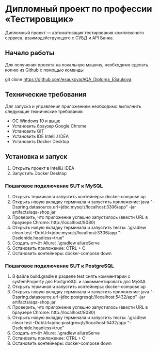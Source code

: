 # Дипломный проект по профессии «Тестировщик»

Дипломный проект — автоматизация тестирования комплексного сервиса, взаимодействующего с СУБД и API Банка.

## Начало работы

Для получения проекта на локальную машину, необходимо сделать копию из Github с помощью команды

git clone https://github.com/esaukova/AQA_Diploma_ESaukova

## Технические требования

Для запуска и управления приложением необходимо выполнить следующие технические требования:

- ОС Windows 10 и выше
- Установить браузер Google Chrome
- Установить GIT
- Установить IDE IntelliJ IDEA 
- Установить Docker Desktop

## Установка и запуск

1. Открыть проект в IntelliJ IDEA
2. Запустить Docker Desktop

### Пошаговое подключение SUT к MySQL

1. Открыть терминал и запустить контейнеры: docker-compose up 
2. Открыть новую вкладку терминала и запустить приложение: java "-Dspring.datasource.url=jdbc:mysql://localhost:3306/app" -jar artifacts/aqa-shop.jar
3. Проверить, что приложение успешно запустилось (ввести URL в браузере Сhrome: http://localhost/8080)
4. Открыть новую вкладку терминала и запустить тесты: .\gradlew clean test -DdbUrl=jdbc:mysql://localhost:3306/app "-Dselenide.headless=true"
5. Создать отчёт Allure: .\gradlew allureServe
6. Остановить приложение: CTRL + C
7. Остановить контейнеры: docker-compose down

### Пошаговое подключение SUT к PostgreSQL

1. В файле build.gradle в разделе test  снять комментарии с systemProperty для PostgreSQL и закомментировать для MySQL
2. Открыть терминал и запустить контейнеры: docker-compose up 
3. Открыть новую вкладку терминала и запустить приложение: java "-Dspring.datasource.url=jdbc:postgresql://localhost:5432/app" -jar artifacts/aqa-shop.jar
4. Проверить, что приложение успешно запустилось (ввести URL в браузере Сhrome: http://localhost/8080)
5. Открыть новую вкладку терминала и запустить тесты: .\gradlew clean test -DdbUrl=jdbc:postgresql://localhost:5432/app "-Dselenide.headless=true"
6. Создать отчёт Allure: .\gradlew allureServe
7. Остановить приложение: CTRL + C
8. Остановить контейнеры: docker-compose down

